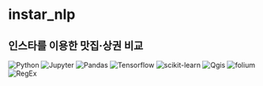 # instar_nlp
## 인스타를 이용한 맛집·상권 비교


<img alt="Python" src ="https://img.shields.io/badge/Python-3776AB.svg?&style=plastic&logo=Python&logoColor=white"/>
<img alt="Jupyter" src ="https://img.shields.io/badge/jupyter-F37626.svg?&style=plastic&logo=jupyter&logoColor=white"/>
<img alt="Pandas" src ="https://img.shields.io/badge/pandas-150458.svg?&style=plastic&logo=pandas&logoColor=white"/>
<img alt="Tensorflow" src ="https://img.shields.io/badge/Tensorflow-FF6F00.svg?&style=plastic&logo=Tensorflow&logoColor=white"/>
<img alt="scikit-learn" src ="https://img.shields.io/badge/scikit-learn-F7931E.svg?&style=plastic&logo=scikit-learn&logoColor=white"/>
<img alt="Qgis" src ="https://img.shields.io/badge/Qgis-589632.svg?&style=plastic&logo=Qgis&logoColor=white"/>
<img alt="folium" src ="https://img.shields.io/badge/folium-77B829.svg?&style=plastic&logo=folium&logoColor=white"/>

<img alt="RegEx" src ="https://img.shields.io/badge/Reg-Ex-Red"/>
